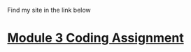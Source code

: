 Find my site in the link below

# [Module 3 Coding Assignment](https://dsimatos.github.io/Yaakov_Chaikin/module3-solution/index.html)
